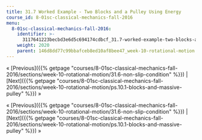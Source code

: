 ```yaml
---
title: 31.7 Worked Example - Two Blocks and a Pulley Using Energy
course_id: 8-01sc-classical-mechanics-fall-2016
menu:
  8-01sc-classical-mechanics-fall-2016:
    identifier: >-
      3117641223becbd3e6d5c694174cdbcf_31.7-worked-example-two-blocks-and-a-pulley-using-energy
    weight: 2020
    parent: 146d8dd77c99bbafceb8ed10af8bee47_week-10-rotational-motion
---
```

« [Previous]({{% getpage "courses/8-01sc-classical-mechanics-fall-2016/sections/week-10-rotational-motion/31.6-non-slip-condition" %}}) | [Next]({{% getpage "courses/8-01sc-classical-mechanics-fall-2016/sections/week-10-rotational-motion/ps.10.1-blocks-and-massive-pulley" %}}) »

« [Previous]({{% getpage "courses/8-01sc-classical-mechanics-fall-2016/sections/week-10-rotational-motion/31.6-non-slip-condition" %}}) | [Next]({{% getpage "courses/8-01sc-classical-mechanics-fall-2016/sections/week-10-rotational-motion/ps.10.1-blocks-and-massive-pulley" %}}) »